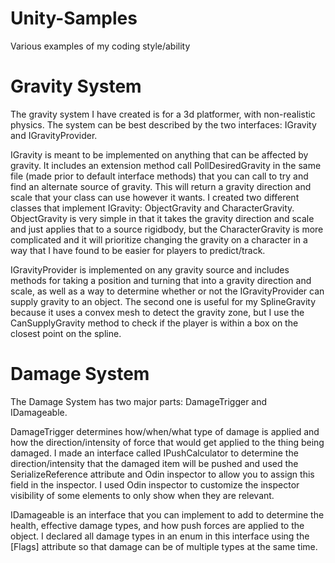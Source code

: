# Unity-Samples
Various examples of my coding style/ability



# Gravity System


The gravity system I have created is for a 3d platformer, with non-realistic physics. The system can be best described by the two interfaces: IGravity and IGravityProvider.

IGravity is meant to be implemented on anything that can be affected by gravity. It includes an extension method call PollDesiredGravity in the same file (made prior to default interface methods) that you can call to try and find an alternate source of gravity. This will return a gravity direction and scale that your class can use however it wants. I created two different classes that implement IGravity: ObjectGravity and CharacterGravity. ObjectGravity is very simple in that it takes the gravity direction and scale and just applies that to a source rigidbody, but the CharacterGravity is more complicated and it will prioritize changing the gravity on a character in a way that I have found to be easier for players to predict/track.

IGravityProvider is implemented on any gravity source and includes methods for taking a position and turning that into a gravity direction and scale, as well as a way to determine whether or not the IGravityProvider can supply gravity to an object. The second one is useful for my SplineGravity because it uses a convex mesh to detect the gravity zone, but I use the CanSupplyGravity method to check if the player is within a box on the closest point on the spline.


# Damage System
The Damage System has two major parts: DamageTrigger and IDamageable.

DamageTrigger determines how/when/what type of damage is applied and how the direction/intensity of force that would get applied to the thing being damaged. I made an interface called IPushCalculator to determine the direction/intensity that the damaged item will be pushed and used the SerializeReference attribute and Odin inspector to allow you to assign this field in the inspector. I used Odin inspector to customize the inspector visibility of some elements to only show when they are relevant.

IDamageable is an interface that you can implement to add to determine the health, effective damage types, and how push forces are applied to the object. I declared all damage types in an enum in this interface using the [Flags] attribute so that damage can be of multiple types at the same time.